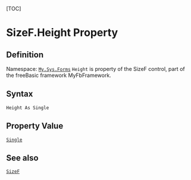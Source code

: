 [TOC]
# SizeF.Height Property

## Definition
Namespace: [`My.Sys.Forms`](My.Sys.Forms.md)
`Height` is property of the SizeF control, part of the freeBasic framework MyFbFramework.
## Syntax
```freeBasic
Height As Single
```
## Property Value
[`Single`]("https://www.freebasic.net/wiki/KeyPgSingle")
## See also
[`SizeF`](SizeF.md)
